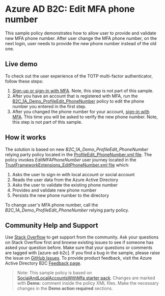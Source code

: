 # Azure AD B2C: Edit MFA phone number

This sample policy demonstrates how to allow user to provide and validate new MFA phone number. After user change the MFA phone number, on the next login, user needs to provide the new phone number instead of the old one.

## Live demo

To check out the user experience of the TOTP multi-factor authenticator, follow these steps:

1. [Sign-up or sign-in with MFA](https://b2clivedemo.b2clogin.com/b2clivedemo.onmicrosoft.com/B2C_1A_SignUp_SignIn_WithMFA/oauth2/v2.0/authorize?client_id=cfaf887b-a9db-4b44-ac47-5efff4e2902c&nonce=defaultNonce&redirect_uri=https://jwt.ms&scope=openid&response_type=id_token&prompt=login). Note, this step is not part of this sample.
1. After you have an account that is registered with MFA, run the [B2C_1A_Demo_ProfileEdit_PhoneNumber](https://b2clivedemo.b2clogin.com/b2clivedemo.onmicrosoft.com/B2C_1A_Demo_ProfileEdit_PhoneNumber/oauth2/v2.0/authorize?client_id=cfaf887b-a9db-4b44-ac47-5efff4e2902c&nonce=defaultNonce&redirect_uri=https://jwt.ms&scope=openid&response_type=id_token&prompt=login) policy to edit the phone number you entered in the first step.
1. After you changed the phone number for your account, [sign-in with MFA](https://b2clivedemo.b2clogin.com/b2clivedemo.onmicrosoft.com/B2C_1A_SignUp_SignIn_WithMFA/oauth2/v2.0/authorize?client_id=cfaf887b-a9db-4b44-ac47-5efff4e2902c&nonce=defaultNonce&redirect_uri=https://jwt.ms&scope=openid&response_type=id_token&prompt=login). This time you will be asked to verify the new phone number. Note, this step is not part of this sample.

## How it works

The solution is based on new *B2C_1A_Demo_ProfileEdit_PhoneNumber* relying party policy located in the [ProfileEdit_PhoneNumber.xml file](policy/ProfileEdit_PhoneNumber.xml). The policy invokes *EditMFAPhoneNumber* user journey located in the [TrustFrameworkExtensions_EditPhoneNumber.xml file](policy/TrustFrameworkExtensions_EditPhoneNumber.xml) which:

1. Asks the user to sign-in with local account or social account
1. Reads the user data from the Azure Active Directory
1. Asks the user to validate the existing phone number
1. Provides and validate new phone number
1. Persists the new phone number to the directory

To change user's MFA phone number, call the *B2C_1A_Demo_ProfileEdit_PhoneNumber* relying party policy.

## Community Help and Support

Use [Stack Overflow](https://stackoverflow.com/questions/tagged/azure-ad-b2c) to get support from the community. Ask your questions on Stack Overflow first and browse existing issues to see if someone has asked your question before. Make sure that your questions or comments are tagged with [azure-ad-b2c].
If you find a bug in the sample, please raise the issue on [GitHub Issues](https://github.com/azure-ad-b2c/samples/issues).
To provide product feedback, visit the Azure Active Directory B2C [Feedback page](https://feedback.azure.com/forums/169401-azure-active-directory?category_id=160596).

> Note:  This sample policy is based on [SocialAndLocalAccountsWithMfa starter pack](../../../SocialAndLocalAccountsWithMfa). Changes are marked with **Demo:** comment inside the policy XML files. Make the necessary changes in the **Demo action required** sections.
